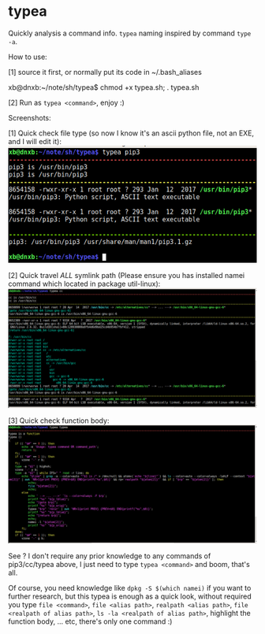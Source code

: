 # typea

Quickly analysis a command info. `typea` naming inspired by command `type -a`.  

How to use:  

[1]  source it first, or normally put its code in ~/.bash_aliases  

xb@dnxb:~/note/sh/typea$ chmod +x typea.sh; . typea.sh  

[2] Run as `typea <command>`, enjoy :)  

Screenshots:  

[1] Quick check file type (so now I know it's an ascii python file, not an EXE, and I will edit it):   
![Check file type](/1510210160_2017-11-09_PPabjenvK6.png?raw=true "Check file type")  

[2] Quick travel *ALL* symlink path (Please ensure you has installed namei command which located in package util-linux):   
![Check travel symlink path](/1510210226_2017-11-09_mi9R2urpJw.png?raw=true "Quick travel symlink path")  

[3] Quick check function body:  
![Check function body](/1510210328_2017-11-09_TKX67tj8jz.png?raw=true "Check function body")  


See ? I don't require any prior knowledge to any commands of pip3/cc/typea above, I just need to type `typea <command>` and boom, that's all. 

Of course, you need knowledge like `dpkg -S $(which namei)` if you want to further research, but this typea is enough as a quick look, without required you type `file <command>`, `file <alias path>`, `realpath <alias path>`, `file <realpath of alias path>`, `ls -la <realpath of alias path>`, highlight the function body, ... etc, there's only one command :)

